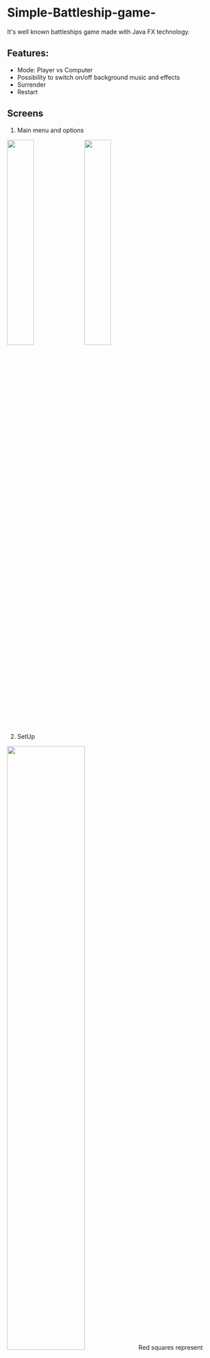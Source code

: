 # Simple-Battleship-game-
It's well known battleships game made with Java FX technology.

## Features:
* Mode: Player vs Computer
* Possibility to switch on/off background music and effects
* Surrender
* Restart


## Screens
1. Main menu and options
<img src="https://user-images.githubusercontent.com/57060628/102931599-f623e080-449e-11eb-987a-6539c1696b7a.png" width="35%" height="auto" /> 
<img src="https://user-images.githubusercontent.com/57060628/102931681-194e9000-449f-11eb-9dac-7234035d0e69.png" width="35%" height="auto" />

2. SetUp
<img src="https://user-images.githubusercontent.com/57060628/102931778-4a2ec500-449f-11eb-8892-b6325b0a5e0e.png" width="60%" height="auto" />
Red squares represent placed ship while orange ones are just a preview. Purple color means that placing ship in specific place is not allowed.

3. Play
<img src="https://user-images.githubusercontent.com/57060628/102930636-1fdc0800-449d-11eb-86e4-1fa964bc3368.png" width="60%" height="auto" />
Left board is a board where user, during they turn, can choose a target for their next move. The yellow colour is a miss, green means hit.
The right board shows the user's ships and opponent’s moves.
